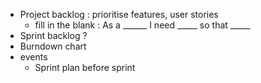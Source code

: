 * Project backlog : prioritise features, user stories 
  * fill in the blank : As a ______ I need _____  so that _____
* Sprint backlog ?
* Burndown chart
* events
  * Sprint plan before sprint 
